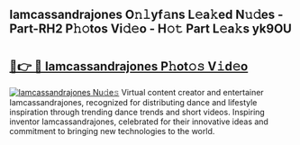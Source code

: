 ## Iamcassandrajones O𝚗𝚕yf𝚊ns L𝚎a𝚔ed N𝚞𝚍es - Part-RH2 P𝚑𝚘tos Vi𝚍𝚎o - H𝚘𝚝 Part L𝚎a𝚔s yk9OU

# <h2><a href="http://kf0isgp.oniu.top/?m=Iamcassandrajones">🔗👉 🔴 Iamcassandrajones P𝚑ot𝚘𝚜 V𝚒d𝚎o</a></h2>

[![Iamcassandrajones Nu𝚍e𝚜](https://i.imgur.com/0qMVB7G.gif)](http://kf0isgp.oniu.top/?m=Iamcassandrajones)
Virtual content creator and entertainer Iamcassandrajones, recognized for distributing dance and lifestyle inspiration through trending dance trends and short videos. Inspiring inventor Iamcassandrajones, celebrated for their innovative ideas and commitment to bringing new technologies to the world.  
